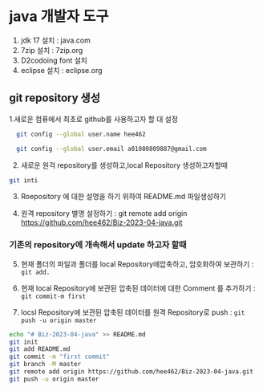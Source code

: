 # java 개발자 도구
1. jdk 17 설치 : java.com
2. 7zip 설치 : 7zip.org
3. D2codoing font 설치
4. eclipse 설치 : eclipse.org

## git repository 생성
1.새로운 컴퓨에서 최초로 github를 사용하고자 할 대 설정
```bash
  git config --global user.name hee462

  git config --global user.email a01080809887@gmail.com

```
2. 새로운 원걱 repository를 생성하고,local Repository 생성하고자할때
```bash
git inti
```

3. Roepository 에 대한 설명을 하기 위하여 README.md 파일생성하기

4. 원격 repository 별명 설정하기 : git remote add origin https://github.com/hee462/Biz-2023-04-java.git

### 기존의 repository에 개속해서 update 하고자 할때
 

5. 현재 폴더의 파일과 폴더를  local Repository에압축하고, 암호화하여 보관하기 : `git add.`

6. 현재 local Repository에 보관된 압축된 데이터에 대한 Comment 를 추가하기 : ` git commit-m first`

7. locsl Repository에 보관된 압축된 데이터를 원격 Repository로 push : `git push -u origin master`

``` bash
echo "# Biz-2023-04-java" >> README.md
git init
git add README.md
git commit -m "first commit"
git branch -M master
git remote add origin https://github.com/hee462/Biz-2023-04-java.git
git push -u origin master